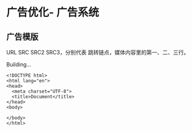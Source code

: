 # 广告优化- 广告系统



## 广告模版

URL SRC SRC2 SRC3，分别代表 跳转链点，媒体内容里的第一、二、三行。

Building...

```markup
<!DOCTYPE html>
<html lang="en">
<head>
  <meta charset="UTF-8">
  <title>Document</title>
</head>
<body>
  
</body>
</html>
```

